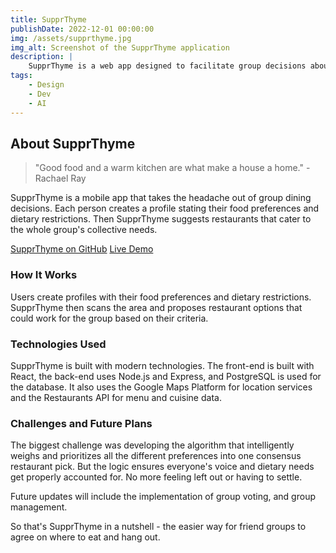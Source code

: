 ```yaml
---
title: SupprThyme
publishDate: 2022-12-01 00:00:00
img: /assets/supprthyme.jpg
img_alt: Screenshot of the SupprThyme application
description: |
    SupprThyme is a web app designed to facilitate group decisions about the restaurant they want. It takes into account individual preferences and dietary restrictions, making group dining decisions a breeze.
tags:
    - Design
    - Dev
    - AI
---
```


## About SupprThyme

> "Good food and a warm kitchen are what make a house a home." - Rachael Ray

SupprThyme is a mobile app that takes the headache out of group dining decisions. Each person creates a profile stating their food preferences and dietary restrictions. Then SupprThyme suggests restaurants that cater to the whole group's collective needs.

[SupprThyme on GitHub](https://github.com/NekkidBear/SupprThyme)
[Live Demo](https://supprthyme.onrender.com/#/user-home)

### How It Works

Users create profiles with their food preferences and dietary restrictions. SupprThyme then scans the area and proposes restaurant options that could work for the group based on their criteria.

### Technologies Used

SupprThyme is built with modern technologies. The front-end is built with React, the back-end uses Node.js and Express, and PostgreSQL is used for the database. It also uses the Google Maps Platform for location services and the Restaurants API for menu and cuisine data.

### Challenges and Future Plans

The biggest challenge was developing the algorithm that intelligently weighs and prioritizes all the different preferences into one consensus restaurant pick. But the logic ensures everyone's voice and dietary needs get properly accounted for. No more feeling left out or having to settle.

Future updates will include the implementation of group voting, and group management.

So that's SupprThyme in a nutshell - the easier way for friend groups to agree on where to eat and hang out.
